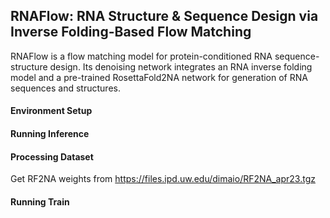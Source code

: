 ## RNAFlow: RNA Structure & Sequence Design via Inverse Folding-Based Flow Matching ##

RNAFlow is a flow matching model for protein-conditioned RNA sequence-structure design. Its denoising network integrates an RNA inverse folding model and a pre-trained RosettaFold2NA network for generation of RNA sequences and structures.

#### Environment Setup ####

#### Running Inference ####

#### Processing Dataset ####

Get RF2NA weights from https://files.ipd.uw.edu/dimaio/RF2NA_apr23.tgz

#### Running Train ####